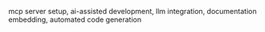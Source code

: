 mcp server setup, ai-assisted development, llm integration, documentation embedding, automated code generation